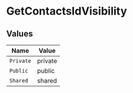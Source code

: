 # GetContactsIdVisibility


## Values

| Name      | Value     |
| --------- | --------- |
| `Private` | private   |
| `Public`  | public    |
| `Shared`  | shared    |